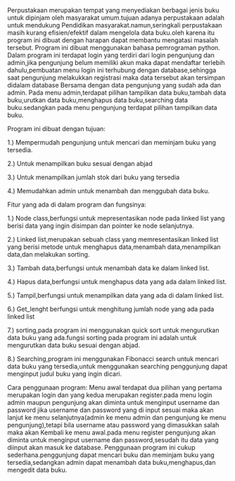 Perpustakaan merupakan tempat yang menyediakan berbagai jenis buku untuk dipinjam oleh masyarakat umum.tujuan adanya perpustakaan adalah untuk mendukung Pendidikan masyarakat.namun,seringkali perpustakaan masih kurang efisien/efektif dalam mengelola data buku.oleh karena itu program ini dibuat dengan harapan dapat membantu mengatasi masalah tersebut.
Program ini dibuat menggunakan bahasa pemrograman python. Dalam program ini terdapat login yang terdiri dari login pengunjung dan admin,jika pengunjung belum memiliki akun maka dapat mendaftar terlebih dahulu,pembuatan menu login ini terhubung dengan database,sehingga saat pengunjung melakukkan registrasi maka data tersebut akan tersimpan didalam database Bersama dengan data pengunjung yang sudah ada dan admin. Pada menu admin,terdapat pilihan tampilkan data buku,tambah data buku,urutkan data buku,menghapus data buku,searching data buku.sedangkan pada menu pengunjung terdapat pilihan tampilkan data buku.

Program ini dibuat dengan tujuan:

1.)	Mempermudah pengunjung untuk mencari dan meminjam buku yang tersedia.

2.)	Untuk menampilkan buku sesuai dengan abjad

3.)	Untuk menampilkan jumlah stok dari buku yang tersedia

4.)	Memudahkan admin untuk menambah dan menggubah data buku.

Fitur yang ada di dalam program dan fungsinya:

1.)	Node class,berfungsi untuk mepresentasikan node pada linked list yang berisi data yang ingin disimpan dan pointer ke node selanjutnya.

2.)	Linked list,merupakan sebuah class yang memresentasikan linked list yang berisi metode untuk menghapus data,menambah data,menampilkan data,dan melakukan sorting.

3.)	Tambah data,berfungsi untuk menambah data ke dalam linked list.

4.)	Hapus data,berfungsi untuk menghapus data yang ada dalam linked list.

5.)	Tampil,berfungsi untuk menampilkan data yang ada di dalam linked list.

6.)	Get_lenght berfungsi untuk menghitung jumlah node yang ada pada linked list

7.)	sorting,pada program ini menggunakan quick sort untuk mengurutkan data buku yang ada.fungsi  sorting pada program ini adalah untuk mengurutkan data buku sesuai dengan abjad.

8.)	Searching,program ini menggunakan Fibonacci search untuk mencari data buku yang tersedia,untuk menggunakan searching penggunjung dapat menginput judul buku yang ingin dicari.



Cara penggunaan program:
Menu awal terdapat dua pilihan yang pertama merupakan login dan yang kedua merupakan register.pada menu login admin maupun pengunjung akan diminta untuk menginput username dan password jika username dan password yang di input sesuai maka akan lanjut ke menu selanjutnya(admin ke menu admin dan pengunjung ke menu pengunjung),tetapi bila username atau password yang dimasukkan salah maka akan Kembali ke menu awal.pada menu register pengunjung akan diminta untuk menginput username dan password,sesudah itu data yang diinput akan masuk ke database.
Penggunaan program ini cukup sederhana.penggunjung dapat mencari buku dan meminjam buku yang tersedia,sedangkan admin dapat menambah data buku,menghapus,dan mengedit data buku. 
